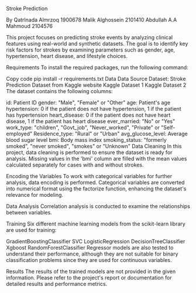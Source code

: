 Stroke Prediction

By
Qatrlnada Almrzoq 1900678
Malik Alghossein 2101410
Abdullah A.A Mahmoud 2104576

This project focuses on predicting stroke events by analyzing clinical features using real-world and synthetic datasets. The goal is to identify key risk factors for strokes by examining parameters such as gender, age, hypertension, heart disease, and lifestyle choices.

Requirements
To install the required packages, run the following command:

Copy code
pip install -r requirements.txt
Data
Data Source
Dataset: Stroke Prediction Dataset from Kaggle website
Kaggle Dataset 1
Kaggle Dataset 2
The dataset contains the following columns:

id: Patient ID
gender: "Male", "Female" or "Other"
age: Patient's age
hypertension: 0 if the patient does not have hypertension, 1 if the patient has hypertension
heart_disease: 0 if the patient does not have heart disease, 1 if the patient has heart disease
ever_married: "No" or "Yes"
work_type: "children", "Govt_job", "Never_worked", "Private" or "Self-employed"
Residence_type: "Rural" or "Urban"
avg_glucose_level: Average blood sugar level
bmi: Body mass index
smoking_status: "formerly smoked", "never smoked", "smokes" or "Unknown"
Data Cleaning
In this project, data cleaning is performed to ensure the dataset is ready for analysis. Missing values in the 'bmi' column are filled with the mean values calculated separately for cases with and without strokes.

Encoding the Variables
To work with categorical variables for further analysis, data encoding is performed. Categorical variables are converted into numerical format using the factorize function, enhancing the dataset's relevance for modeling.

Data Analysis
Correlation analysis is conducted to examine the relationships between variables.

Training
Six different machine learning models from the scikit-learn library are used for training:

GradientBoostingClassifier
SVC
LogisticRegression
DecisionTreeClassifier
Xgboost
RandomForestClassifier
Regressor models are also tested to understand their performance, although they are not suitable for binary classification problems since they are used for continuous variables.

Results
The results of the trained models are not provided in the given information. Please refer to the project's report or documentation for detailed results and performance metrics.


